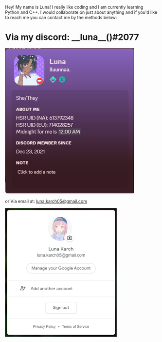 Hey! My name is Luna! I really like coding and I am currently learning Python and C++. I would collaborate on just about anything and if you'd like to reach me you can contact me by the methods below:

Via my discord: \_\_luna\_\_()#2077
=======
![Alt Text](https://raw.githubusercontent.com/Luna-Karch/Luna-Karch/main/Screenshot%202023-08-25%20191245.png)

or Via email at: luna.karch05@gmail.com

![Alt Text](https://github.com/Luna-Karch/Luna-Karch/blob/main/google_user_profile.png?raw=true "Google User Profile")
